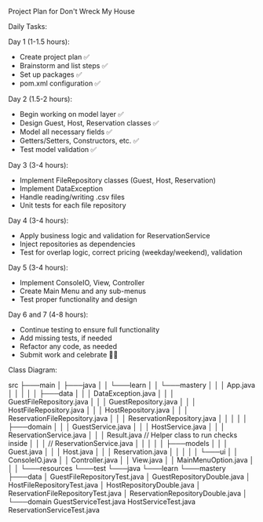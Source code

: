 Project Plan for Don't Wreck My House

Daily Tasks:

Day 1 (1-1.5 hours):
- Create project plan ✅
- Brainstorm and list steps ✅
- Set up packages ✅
- pom.xml configuration ✅

Day 2 (1.5-2 hours):
- Begin working on model layer ✅
- Design Guest, Host, Reservation classes ✅
- Model all necessary fields ✅
- Getters/Setters, Constructors, etc. ✅
- Test model validation ✅

Day 3 (3-4 hours):
- Implement FileRepository classes (Guest, Host, Reservation)
- Implement DataException
- Handle reading/writing .csv files
- Unit tests for each file repository 

Day 4 (3-4 hours):
- Apply business logic and validation for ReservationService
- Inject repositories as dependencies
- Test for overlap logic, correct pricing (weekday/weekend), validation

Day 5 (3-4 hours):
- Implement ConsoleIO, View, Controller
- Create Main Menu and any sub-menus
- Test proper functionality and design

Day 6 and 7 (4-8 hours):
- Continue testing to ensure full functionality
- Add missing tests, if needed
- Refactor any code, as needed
- Submit work and celebrate 🎉🥳

Class Diagram:

src
├───main
│   ├───java
│   │   └───learn
│   │       └───mastery
│   │           │   App.java
│   │           │
│   │           ├───data
│   │           │       DataException.java
│   │           │       GuestFileRepository.java
│   │           │       GuestRepository.java
│   │           │       HostFileRepository.java
│   │           │       HostRepository.java
│   │           │       ReservationFileRepository.java
│   │           │       ReservationRepository.java
│   │           │
│   │           ├───domain
│   │           │       GuestService.java
│   │           │       HostService.java
│   │           │       ReservationService.java
│   │           │       Result.java                 // Helper class to run checks inside 
│   │           │                                   // ReservationService.java
│   │           │
│   │           ├───models
│   │           │       Guest.java
│   │           │       Host.java
│   │           │       Reservation.java
│   │           │
│   │           └───ui
│   │                   ConsoleIO.java
│   │                   Controller.java
│   │                   View.java
│   │                   MainMenuOption.java
│   │
│   └───resources
└───test
└───java
└───learn
└───mastery
├───data
│       GuestFileRepositoryTest.java
│       GuestRepositoryDouble.java
│       HostFileRepositoryTest.java
│       HostRepositoryDouble.java
│       ReservationFileRepositoryTest.java
│       ReservationRepositoryDouble.java
│
└───domain
        GuestServiceTest.java
        HostServiceTest.java
        ReservationServiceTest.java

